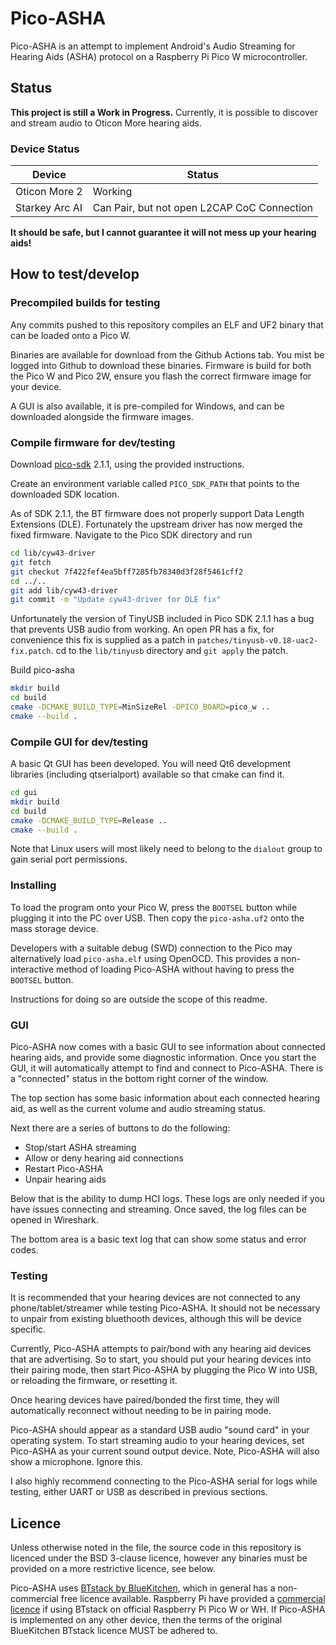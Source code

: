 # Pico-ASHA

Pico-ASHA is an attempt to implement Android's Audio Streaming for Hearing Aids (ASHA) protocol on a Raspberry Pi Pico W microcontroller.

## Status

**This project is still a Work in Progress.** Currently, it is possible to discover and stream audio to Oticon More hearing aids.

### Device Status

| Device | Status |
| --- | --- |
| Oticon More 2 | Working |
| Starkey Arc AI | Can Pair, but not open L2CAP CoC Connection |

**It should be safe, but I cannot guarantee it will not mess up your hearing aids!**

## How to test/develop

### Precompiled builds for testing

Any commits pushed to this repository compiles an ELF and UF2 binary that can be loaded onto a Pico W.

Binaries are available for download from the Github Actions tab. You mist be logged into Github to download these binaries. Firmware is build for both the Pico W and Pico 2W, ensure you flash the correct firmware image for your device.

A GUI is also available, it is pre-compiled for Windows, and can be downloaded alongside the firmware images.

### Compile firmware for dev/testing

Download [pico-sdk](https://github.com/raspberrypi/pico-sdk) 2.1.1, using the provided instructions.

Create an environment variable called `PICO_SDK_PATH` that points to the downloaded SDK location.

As of SDK 2.1.1, the BT firmware does not properly support Data Length Extensions (DLE). Fortunately the upstream driver has now merged the fixed firmware. Navigate to the Pico SDK directory and run

```sh
cd lib/cyw43-driver
git fetch
git checkut 7f422fef4ea5bff7285fb78340d3f28f5461cff2
cd ../..
git add lib/cyw43-driver
git commit -m "Update cyw43-driver for DLE fix"
```

Unfortunately the version of TinyUSB included in Pico SDK 2.1.1 has a bug that prevents USB audio from working. An open PR has a fix, for convenience this fix is supplied as a patch in `patches/tinyusb-v0.18-uac2-fix.patch`. cd to the `lib/tinyusb` directory and `git apply` the patch.

Build pico-asha
```sh
mkdir build
cd build
cmake -DCMAKE_BUILD_TYPE=MinSizeRel -DPICO_BOARD=pico_w ..
cmake --build .
```

### Compile GUI for dev/testing

A basic Qt GUI has been developed. You will need Qt6 development libraries (including qtserialport) available so that cmake can find it.

```sh
cd gui
mkdir build
cd build
cmake -DCMAKE_BUILD_TYPE=Release ..
cmake --build .
```

Note that Linux users will most likely need to belong to the `dialout` group to gain serial port permissions.

### Installing

To load the program onto your Pico W, press the `BOOTSEL` button while plugging it into the PC over USB. Then copy the `pico-asha.uf2` onto the mass storage device.

Developers with a suitable debug (SWD) connection to the Pico may alternatively load `pico-asha.elf` using OpenOCD. This provides a non-interactive method of loading Pico-ASHA without having to press the `BOOTSEL` button. 

Instructions for doing so are outside the scope of this readme.

### GUI

Pico-ASHA now comes with a basic GUI to see information about connected hearing aids, and provide some diagnostic information. Once you start the GUI, it will automatically attempt to find and connect to Pico-ASHA. There is a "connected" status in the bottom right corner of the window.

The top section has some basic information about each connected hearing aid, as well as the current volume and audio streaming status.

Next there are a series of buttons to do the following:

* Stop/start ASHA streaming
* Allow or deny hearing aid connections
* Restart Pico-ASHA
* Unpair hearing aids

Below that is the ability to dump HCI logs. These logs are only needed if you have issues connecting and streaming. Once saved, the log files can be opened in Wireshark.

The bottom area is a basic text log that can show some status and error codes.

### Testing

It is recommended that your hearing devices are not connected to any phone/tablet/streamer while testing Pico-ASHA. It should not be necessary to unpair from existing bluethooth devices, although this will be device specific.

Currently, Pico-ASHA attempts to pair/bond with any hearing aid devices that are advertising. So to start, you should put your hearing devices into their pairing mode, then start Pico-ASHA by plugging the Pico W into USB, or reloading the firmware, or resetting it.

Once hearing devices have paired/bonded the first time, they will automatically reconnect without needing to be in pairing mode.

Pico-ASHA should appear as a standard USB audio "sound card" in your operating system. To start streaming audio to your hearing devices, set Pico-ASHA as your current sound output device. Note, Pico-ASHA will also show a microphone. Ignore this.

I also highly recommend connecting to the Pico-ASHA serial for logs while testing, either UART or USB as described in previous sections.

## Licence

Unless otherwise noted in the file, the source code in this repository is licenced under the BSD 3-clause licence, however any binaries must be provided on a more restrictive licence, see below.

Pico-ASHA uses [BTstack by BlueKitchen](https://github.com/bluekitchen/btstack), which in general has a non-commercial free licence available. Raspberry Pi have provided a [commercial licence](https://github.com/raspberrypi/pico-sdk/blob/master/src/rp2_common/pico_btstack/LICENSE.RP) if using BTstack on official Raspberry Pi Pico W or WH. If Pico-ASHA is implemented on any other device, then the terms of the original BlueKitchen BTstack licence MUST be adhered to.